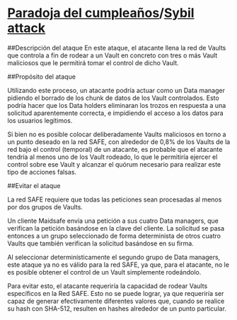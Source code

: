 # [Paradoja del cumpleaños](http://es.wikipedia.org/wiki/Paradoja_del_cumplea%C3%B1os)/[Sybil attack](http://en.wikipedia.org/wiki/Sybil_attack)

##Descripción del ataque
En este ataque, el atacante llena la red de Vaults que controla a fin de rodear a un Vault en concreto con tres o más Vault maliciosos que le permitirá tomar el control de dicho Vault.

##Propósito del ataque

Utilizando este proceso, un atacante podría actuar como un Data manager pidiendo el borrado de los chunk de datos de los Vault controlados. Esto podría hacer que los Data holders eliminaran los trozos en respuesta a una solicitud aparentemente correcta, e impidiendo el acceso a los datos para los usuarios legítimos.

Si bien no es posible colocar deliberadamente Vaults maliciosos en torno a un punto deseado en la red SAFE, con alrededor de 0,8% de los Vaults de la red bajo el control (temporal) de un atacante, es probable que el atacante tendría al menos uno de los Vault rodeado, lo que le permitiría ejercer el control sobre ese Vault y alcanzar el quórum necesario para realizar este tipo de acciones falsas.

##Evitar el ataque

La red SAFE requiere que todas las peticiones sean procesadas al menos por dos grupos de Vaults.

Un cliente Maidsafe envía una petición a sus cuatro Data managers, que verifican la petición basándose en la clave del cliente. La solicitud se pasa entonces a un grupo seleccionado de forma determinista de otros cuatro Vaults que también verifican la solicitud basándose en su firma.

Al seleccionar determinísticamente el segundo grupo de Data managers, este ataque ya no es válido para la red SAFE, ya que, para el atacante, no le es posible obtener el control de un Vault simplemente rodeándolo.

Para evitar esto, el atacante requeriría la capacidad de rodear Vaults específicos en la Red SAFE. Esto no se puede lograr, ya que requeriría ser capaz de generar efectivamente diferentes valores que, cuando se realice su hash con SHA-512, resulten en hashes alrededor de un punto particular.
